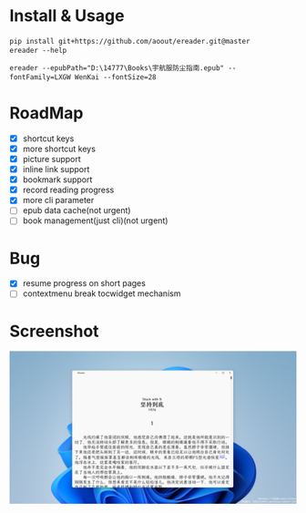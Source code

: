 # Install & Usage


```
pip install git+https://github.com/aoout/ereader.git@master
ereader --help
```

```
ereader --epubPath="D:\14777\Books\宇航服防尘指南.epub" --fontFamily=LXGW WenKai --fontSize=28
```

# RoadMap

- [x] shortcut keys
- [x] more shortcut keys
- [x] picture support
- [x] inline link support
- [x] bookmark support
- [x] record reading progress
- [x] more cli parameter
- [ ] epub data cache(not urgent)
- [ ] book management(just cli)(not urgent)

# Bug

- [x] resume progress on short pages
- [ ] contextmenu break tocwidget mechanism

# Screenshot

![](assets/screenshot001.png)


